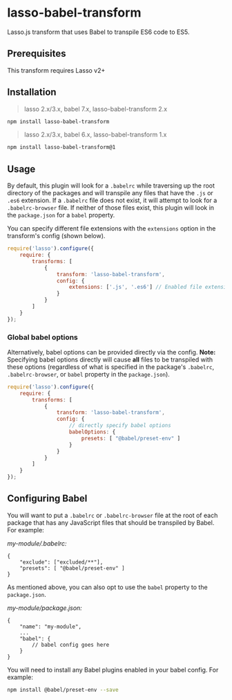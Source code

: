 # lasso-babel-transform

Lasso.js transform that uses Babel to transpile ES6 code to ES5.

## Prerequisites

This transform requires Lasso v2+

## Installation

> lasso 2.x/3.x, babel 7.x, lasso-babel-transform 2.x
```bash
npm install lasso-babel-transform
```

> lasso 2.x/3.x, babel 6.x, lasso-babel-transform 1.x
```bash
npm install lasso-babel-transform@1
```

## Usage

By default, this plugin will look for a `.babelrc` while traversing up the root directory of the packages and
will transpile any files that have the `.js` or `.es6` extension. If a `.babelrc` file does not exist, it
will attempt to look for a `.babelrc-browser` file. If neither of those files exist, this plugin will look in
the `package.json` for a `babel` property.

You can specify different file extensions with the `extensions` option in the transform's config (shown below).

```javascript
require('lasso').configure({
    require: {
        transforms: [
            {
                transform: 'lasso-babel-transform',
                config: {
                    extensions: ['.js', '.es6'] // Enabled file extensions. Default: ['.js', '.es6']
                }
            }
        ]
    }
});
```

### Global babel options

Alternatively, babel options can be provided directly via the config. **Note:** Specifying babel options directly
will cause **all** files to be transpiled with these options (regardless of what is specified in the package's `.babelrc`,
 `.babelrc-browser`, or `babel` property in the `package.json`).

```javascript
require('lasso').configure({
    require: {
        transforms: [
            {
                transform: 'lasso-babel-transform',
                config: {
                    // directly specify babel options
                    babelOptions: {
                        presets: [ "@babel/preset-env" ]
                    }
                }
            }
        ]
    }
});
```

## Configuring Babel

You will want to put a `.babelrc` or `.babelrc-browser` file at the root of each package that has any JavaScript files that should
be transpiled by Babel. For example:

_my-module/.babelrc:_

```
{
    "exclude": ["excluded/**"],
    "presets": [ "@babel/preset-env" ]
}
```

As mentioned above, you can also opt to use the `babel` property to the `package.json`.

_my-module/package.json:_
```
{
    "name": "my-module",
    ...
    "babel": {
        // babel config goes here
    }
}
```

You will need to install any Babel plugins enabled in your babel config. For example:

```bash
npm install @babel/preset-env --save
```

